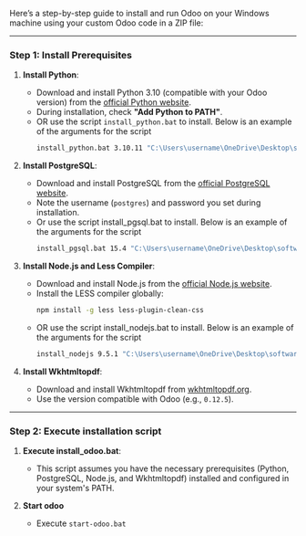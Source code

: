 Here’s a step-by-step guide to install and run Odoo on your Windows machine using your custom Odoo code in a ZIP file:

---

### Step 1: Install Prerequisites

1. **Install Python**:
   - Download and install Python 3.10 (compatible with your Odoo version) from the [official Python website](https://www.python.org/).
   - During installation, check **"Add Python to PATH"**.
   - OR use the script `install_python.bat` to install. Below is an example of the arguments for the script
     ```bash
     install_python.bat 3.10.11 "C:\Users\username\OneDrive\Desktop\softwares"
     ```

2. **Install PostgreSQL**:
   - Download and install PostgreSQL from the [official PostgreSQL website](https://www.postgresql.org/).
   - Note the username (`postgres`) and password you set during installation.
   - Or use the script install_pgsql.bat to install. Below is an example of the arguments for the script
     ```bash
     install_pgsql.bat 15.4 "C:\Users\username\OneDrive\Desktop\softwares"
     ```

3. **Install Node.js and Less Compiler**:
   - Download and install Node.js from the [official Node.js website](https://nodejs.org/).
   - Install the LESS compiler globally:
     ```bash
     npm install -g less less-plugin-clean-css
     ```
   - OR use the script install_nodejs.bat to install. Below is an example of the arguments for the script
     ```bash
     install_nodejs 9.5.1 "C:\Users\username\OneDrive\Desktop\softwares"
     ```

4. **Install Wkhtmltopdf**:
   - Download and install Wkhtmltopdf from [wkhtmltopdf.org](https://wkhtmltopdf.org/).
   - Use the version compatible with Odoo (e.g., `0.12.5`).

---

### Step 2: Execute installation script

1. **Execute install_odoo.bat**:
   - This script assumes you have the necessary prerequisites (Python, PostgreSQL, Node.js, and Wkhtmltopdf) installed and configured in your system's PATH.
  
2. **Start odoo**
   - Execute `start-odoo.bat`
